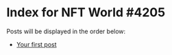 # Index for NFT World #4205
Posts will be displayed in the order below:

- [Your first post](./001-first.md)

